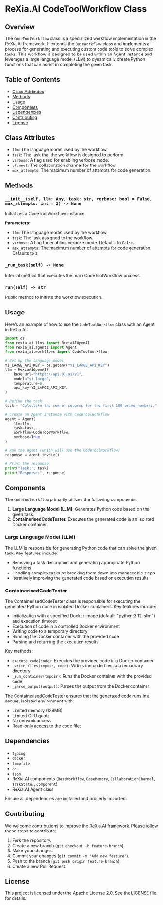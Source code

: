 # ReXia.AI CodeToolWorkflow Class

## Overview

The `CodeToolWorkflow` class is a specialized workflow implementation in the ReXia.AI framework. It extends the `BaseWorkflow` class and implements a process for generating and executing custom code tools to solve complex tasks. This workflow is designed to be used within an Agent instance and leverages a large language model (LLM) to dynamically create Python functions that can assist in completing the given task.

## Table of Contents

- [Class Attributes](#class-attributes)
- [Methods](#methods)
- [Usage](#usage)
- [Components](#components)
- [Dependencies](#dependencies)
- [Contributing](#contributing)
- [License](#license)

## Class Attributes

- `llm`: The language model used by the workflow.
- `task`: The task that the workflow is designed to perform.
- `verbose`: A flag used for enabling verbose mode.
- `channel`: The collaboration channel for the workflow.
- `max_attempts`: The maximum number of attempts for code generation.

## Methods

### `__init__(self, llm: Any, task: str, verbose: bool = False, max_attempts: int = 3) -> None`

Initializes a CodeToolWorkflow instance.

**Parameters:**

- `llm`: The language model used by the workflow.
- `task`: The task assigned to the workflow.
- `verbose`: A flag for enabling verbose mode. Defaults to `False`.
- `max_attempts`: The maximum number of attempts for code generation. Defaults to `3`.

### `_run_task(self) -> None`

Internal method that executes the main CodeToolWorkflow process.

### `run(self) -> str`

Public method to initiate the workflow execution.

## Usage

Here's an example of how to use the `CodeToolWorkflow` class with an Agent in ReXia.AI:

```python
import os
from rexia_ai.llms import RexiaAIOpenAI
from rexia_ai.agents import Agent
from rexia_ai.workflows import CodeToolWorkflow

# Set up the language model
YI_LARGE_API_KEY = os.getenv("YI_LARGE_API_KEY")
llm = RexiaAIOpenAI(
    base_url="https://api.01.ai/v1",
    model="yi-large",
    temperature=0,
    api_key=YI_LARGE_API_KEY,
)

# Define the task
task = "Calculate the sum of squares for the first 100 prime numbers."

# Create an Agent instance with CodeToolWorkflow
agent = Agent(
    llm=llm,
    task=task,
    workflow=CodeToolWorkflow,
    verbose=True
)

# Run the agent (which will use the CodeToolWorkflow)
response = agent.invoke()

# Print the response
print("Task:", task)
print("Response:", response)
```

## Components

The `CodeToolWorkflow` primarily utilizes the following components:

1. **Large Language Model (LLM)**: Generates Python code based on the given task.
2. **ContainerisedCodeTester**: Executes the generated code in an isolated Docker container.

### Large Language Model (LLM)

The LLM is responsible for generating Python code that can solve the given task. Key features include:

- Receiving a task description and generating appropriate Python functions
- Handling complex tasks by breaking them down into manageable steps
- Iteratively improving the generated code based on execution results

### ContainerisedCodeTester

The ContainerisedCodeTester class is responsible for executing the generated Python code in isolated Docker containers. Key features include:

- Initialization with a specified Docker image (default: "python:3.12-slim") and execution timeout
- Execution of code in a controlled Docker environment
- Writing code to a temporary directory
- Running the Docker container with the provided code
- Parsing and returning the execution results

Key methods:

- `execute_code(code)`: Executes the provided code in a Docker container
- `_write_files(tmpdir, code)`: Writes the code files to a temporary directory
- `_run_container(tmpdir)`: Runs the Docker container with the provided code
- `_parse_output(output)`: Parses the output from the Docker container

The ContainerisedCodeTester ensures that the generated code runs in a secure, isolated environment with:

- Limited memory (128MB)
- Limited CPU quota
- No network access
- Read-only access to the code files

## Dependencies

- `typing`
- `docker`
- `tempfile`
- `os`
- `json`
- ReXia.AI components (`BaseWorkflow`, `BaseMemory`, `CollaborationChannel`, `TaskStatus`, `Component`)
- ReXia.AI Agent class

Ensure all dependencies are installed and properly imported.

## Contributing

We welcome contributions to improve the ReXia.AI framework. Please follow these steps to contribute:

1. Fork the repository.
2. Create a new branch (`git checkout -b feature-branch`).
3. Make your changes.
4. Commit your changes (`git commit -m 'Add new feature'`).
5. Push to the branch (`git push origin feature-branch`).
6. Create a new Pull Request.

## License

This project is licensed under the Apache License 2.0. See the [LICENSE](../LICENSE) file for details.
